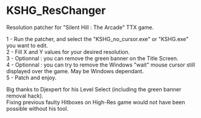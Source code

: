 # KSHG_ResChanger
Resolution patcher for "Silent Hill : The Arcade" TTX game.

1 - Run the patcher, and select the "KSHG_no_cursor.exe" or "KSHG.exe" you want to edit.  
2 - Fill X and Y values for your desired resolution.  
3 - Optionnal : you can remove the green banner on the Title Screen.  
4 - Optionnal : you can try to remove the Windows "wait" mouse cursor still displayed over the game. May be Windows dependant.  
5 - Patch and enjoy.  

Big thanks to Djexpert for his Level Select (including the green banner removal hack).  
Fixing previous faulty Hitboxes on High-Res game would not have been possible without his tool.
